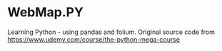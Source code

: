 # WebMap.PY
Learning Python - using pandas and folium. Original source code from https://www.udemy.com/course/the-python-mega-course
